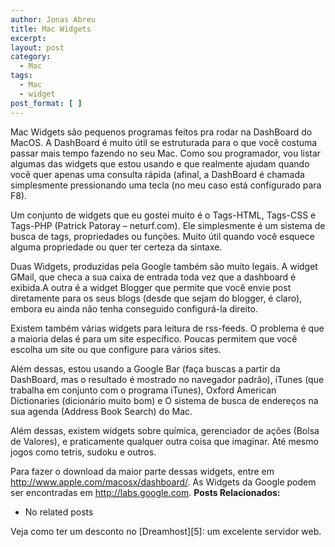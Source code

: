 ```yaml
---
author: Jonas Abreu
title: Mac Widgets
excerpt:
layout: post
category:
  - Mac
tags:
  - Mac
  - widget
post_format: [ ]
---
```

Mac Widgets são pequenos programas feitos pra rodar na DashBoard do MacOS. A DashBoard é muito útil se estruturada para o que você costuma passar mais tempo fazendo no seu Mac. Como sou programador, vou listar algumas das widgets que estou usando e que realmente ajudam quando você quer apenas uma consulta rápida (afinal, a DashBoard é chamada simplesmente pressionando uma tecla (no meu caso está configurado para F8).

Um conjunto de widgets que eu gostei muito é o Tags-HTML, Tags-CSS e Tags-PHP (Patrick Patoray – neturf.com). Ele simplesmente é um sistema de busca de tags, propriedades ou funções. Muito útil quando você esquece alguma propriedade ou quer ter certeza da sintaxe.

Duas Widgets, produzidas pela Google também são muito legais. A widget GMail, que checa a sua caixa de entrada toda vez que a dashboard é exibida.A outra é a widget Blogger que permite que você envie post diretamente para os seus blogs (desde que sejam do blogger, é claro), embora eu ainda não tenha conseguido configurá-la direito.

Existem também várias widgets para leitura de rss-feeds. O problema é que a maioria delas é para um site específico. Poucas permitem que você escolha um site ou que configure para vários sites.

Além dessas, estou usando a Google Bar (faça buscas a partir da DashBoard, mas o resultado é mostrado no navegador padrão), iTunes (que trabalha em conjunto com o programa iTunes), Oxford American Dictionaries (dicionário muito bom) e O sistema de busca de endereços na sua agenda (Address Book Search) do Mac.

Além dessas, existem widgets sobre química, gerenciador de ações (Bolsa de Valores), e praticamente qualquer outra coisa que imaginar. Até mesmo jogos como tetris, sudoku e outros.

Para fazer o download da maior parte dessas widgets, entre em http://www.apple.com/macosx/dashboard/. As Widgets da Google podem ser encontradas em http://labs.google.com. 
**Posts Relacionados:** 
*   No related posts










Veja como ter um desconto no [Dreamhost][5]: um excelente servidor web.






